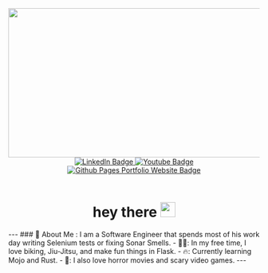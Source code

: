 <div id="header" align="center">
  <img src="https://media.giphy.com/media/ThrM4jEi2lBxd7X2yz/giphy.gif" width="600" height="300"/>
     <div id="badges">
        <a href="https://www.linkedin.com/in/seth-guimont-1a8227121/">
          <img src="https://img.shields.io/badge/linkedin-blue?style=for-the-badge&logo=linkedin&logoColor=white" alt="LinkedIn Badge"/>
        </a>
        <a href="your-youtube-URL">
          <img src="https://img.shields.io/badge/YouTube-red?style=for-the-badge&logo=youtube&logoColor=white" alt="Youtube Badge"/>
        </a>
        <a href="https://kayla-day.github.io/">  
          <img src="https://img.shields.io/badge/portfolio-orange?style=for-the-badge&logo=github&logoColor=white" alt="Github Pages Portfolio Website Badge"/>
        </a>     
     </div>
        <img src="https://komarev.com/ghpvc/?username=SethGuimont&style=flat-square&color=blue" alt=""/>
        <img src="https://komarev.com/ghpvc/?username=SethGuimont&style=flat-square&color=green" alt=""/>
         <h1>hey there
           <img src="https://media.giphy.com/media/hvRJCLFzcasrR4ia7z/giphy.gif" width="30px"/>
         </h1>
    </div>
---
### 🥋 About Me : I am a Software Engineer that spends most of his work day writing Selenium tests or fixing Sonar Smells.
- 🚴‍♂️: In my free time, I love biking, Jiu-Jitsu, and make fun things in Flask.
- 🔥: Currently learning Mojo and Rust.
-  🧟: I also love horror movies and scary video games.  
---
